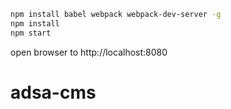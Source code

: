 ```bash
npm install babel webpack webpack-dev-server -g
npm install
npm start
````

open browser to http://localhost:8080

# adsa-cms
